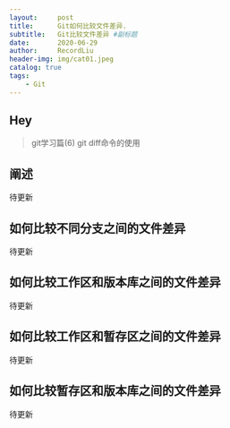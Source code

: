 ```yaml
---
layout:     post   				    
title:      Git如何比较文件差异. 				
subtitle:   Git比较文件差异 #副标题
date:       2020-06-29 				
author:     RecordLiu 						
header-img: img/cat01.jpeg 	
catalog: true 						
tags:								
    - Git
---
```


## Hey

>git学习篇(6)
git diff命令的使用

## 阐述
待更新
## 如何比较不同分支之间的文件差异
待更新
## 如何比较工作区和版本库之间的文件差异
待更新
## 如何比较工作区和暂存区之间的文件差异
待更新
## 如何比较暂存区和版本库之间的文件差异
待更新
